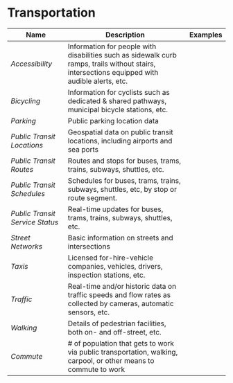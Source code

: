 # Transportation

| Name | Description | Examples |
| --- | --- | --- |
| *Accessibility* |	Information for people with disabilities such as sidewalk curb ramps, trails without stairs, intersections equipped with audible alerts, etc. |
|*Bicycling* |	Information for cyclists such as dedicated & shared pathways, municipal bicycle stations, etc. |
| *Parking* |	Public parking location data |
| *Public Transit Locations* |	Geospatial data on public transit locations, including airports and sea ports |
| *Public Transit Routes* |	Routes and stops for buses, trams, trains, subways, shuttles, etc. |
| *Public Transit Schedules* |	Schedules for buses, trams, trains, subways, shuttles, etc, by stop or route segment. |
| *Public Transit Service Status* |	Real-time updates for buses, trams, trains, subways, shuttles, etc. |
| *Street Networks* |	Basic information on streets and intersections |
| *Taxis* |	Licensed for-hire-vehicle companies, vehicles, drivers, inspection stations, etc. |
| *Traffic*	| Real-time and/or historic data on traffic speeds and flow rates as collected by cameras, automatic sensors, etc. |
| *Walking* |	Details of pedestrian facilities, both on- and off-street, etc. |
| *Commute* |	# of population that gets to work via public transportation, walking, carpool, or other means to commute to work |
